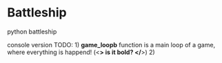 # Battleship
python battleship

console version
TODO:
    1) <b>game_loopb</b> function is a main loop of a game, where everything is happend! (<****> is it bold? </****>)
    2)
